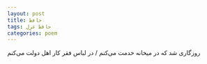 ```yaml
---
layout: post
title: حافظ
tags: حافظ غزل
categories: poem
---
```


روزگاری شد که در میخانه خدمت می‌کنم / در لباس فقر کار اهل دولت می‌کنم